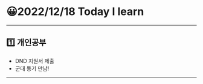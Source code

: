 # 😀2022/12/18 Today I learn
-------------------------
## 1️⃣ 개인공부
  * DND 지원서 제출
  * 군대 동기 만남!
-------------------------
